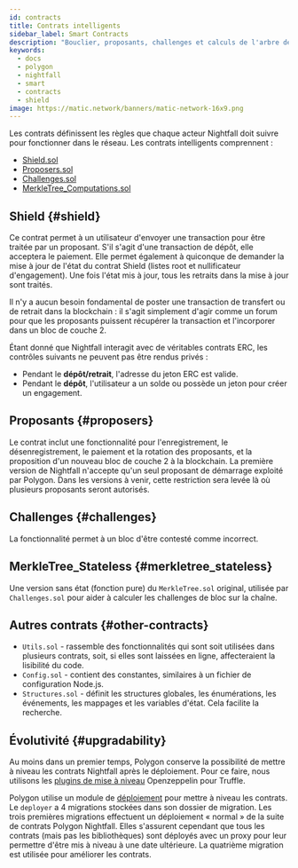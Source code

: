 ```yaml
---
id: contracts
title: Contrats intelligents
sidebar_label: Smart Contracts
description: "Bouclier, proposants, challenges et calculs de l'arbre de Merkle."
keywords:
  - docs
  - polygon
  - nightfall
  - smart
  - contracts
  - shield
image: https://matic.network/banners/matic-network-16x9.png
---
```


Les contrats définissent les règles que chaque acteur Nightfall doit suivre pour fonctionner dans le réseau.
Les contrats intelligents comprennent :

- [Shield.sol](#shield)
- [Proposers.sol](#proposers)
- [Challenges.sol](#challenges)
- [MerkleTree_Computations.sol](#merkletree_computations)

## Shield {#shield}
Ce contrat permet à un utilisateur d'envoyer une transaction pour être traitée par un proposant. S'il s'agit d'une transaction de dépôt, elle acceptera le paiement.
Elle permet également à quiconque de demander la mise à jour de l'état du contrat Shield (listes root et nullificateur d'engagement).
Une fois l'état mis à jour, tous les retraits dans la mise à jour sont traités.

Il n'y a aucun besoin fondamental de poster une transaction de transfert ou de retrait dans la blockchain : il s'agit simplement d'agir comme un forum pour
que les proposants puissent récupérer la transaction et l'incorporer dans un bloc de couche 2.

Étant donné que Nightfall interagit avec de véritables contrats ERC, les contrôles suivants ne peuvent pas être rendus privés :

- Pendant le **dépôt/retrait**, l'adresse du jeton ERC est valide.
- Pendant le **dépôt**, l'utilisateur a un solde ou possède un jeton pour créer un engagement.

## Proposants {#proposers}
Le contrat inclut une fonctionnalité pour l'enregistrement, le désenregistrement, le paiement et la rotation des proposants, et la proposition d'un nouveau bloc de couche 2 à la blockchain.
La première version de Nightfall n'accepte qu'un seul proposant de démarrage exploité par Polygon. Dans les versions à venir, cette restriction sera levée là où plusieurs proposants seront autorisés.

## Challenges {#challenges}
La fonctionnalité permet à un bloc d'être contesté comme incorrect.

## MerkleTree_Stateless {#merkletree_stateless}
Une version sans état (fonction pure) du `MerkleTree.sol` original, utilisée par `Challenges.sol` pour aider à calculer les challenges de bloc sur la chaîne.

## Autres contrats {#other-contracts}
- `Utils.sol` - rassemble des fonctionnalités qui sont soit utilisées dans plusieurs contrats, soit, si elles sont laissées en ligne, affecteraient la lisibilité du code.
- `Config.sol` - contient des constantes, similaires à un fichier de configuration Node.js.
- `Structures.sol` - définit les structures globales, les énumérations, les événements, les mappages et les variables d'état. Cela facilite la recherche.

## Évolutivité {#upgradability}
Au moins dans un premier temps, Polygon conserve la possibilité de mettre à niveau les contrats Nightfall après le déploiement.
Pour ce faire, nous utilisons les [plugins de mise à niveau](https://docs.openzeppelin.com/upgrades-plugins/1.x/) Openzeppelin pour Truffle.

Polygon utilise un module de [déploiement](https://github.com/EYBlockchain/nightfall_3/tree/master/nightfall-deployer) pour mettre à niveau les contrats.
Le `deployer` a 4 migrations stockées dans son dossier de migration.
Les trois premières migrations effectuent un déploiement « normal » de la suite de contrats Polygon Nightfall. Elles
s'assurent cependant que tous les contrats (mais pas les bibliothèques) sont déployés avec un proxy pour leur permettre
d'être mis à niveau à une date ultérieure. La quatrième migration est utilisée pour améliorer les contrats.
